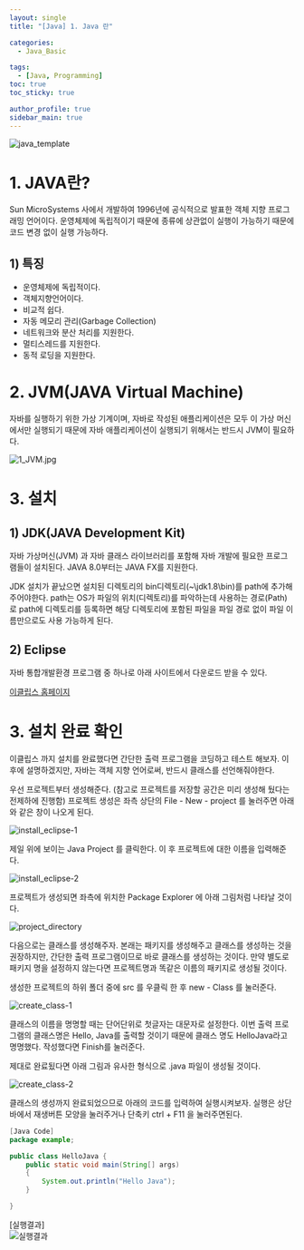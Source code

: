 ```yaml
---
layout: single
title: "[Java] 1. Java 란"

categories:
  - Java_Basic

tags:
  - [Java, Programming]
toc: true
toc_sticky: true

author_profile: true
sidebar_main: true
---
```


![java_template](/assets/images/blog_template/java.jpg)

# 1. JAVA란?

Sun MicroSystems 사에서 개발하여 1996년에 공식적으로 발표한 객체 지향 프로그래밍 언어이다.
운영체제에 독립적이기 때문에 종류에 상관없이 실행이 가능하기 때문에 코드 변경 없이 실행 가능하다.

## 1) 특징
- 운영체제에 독립적이다.
- 객체지향언어이다.
- 비교적 쉽다.
- 자동 메모리 관리(Garbage Collection)
- 네트워크와 분산 처리를 지원한다.
- 멀티스레드를 지원한다.
- 동적 로딩을 지원한다.

# 2. JVM(JAVA Virtual Machine)

자바를 실행하기 위한 가상 기계이며, 자바로 작성된 애플리케이션은 모두 이 가상 머신에서만 실행되기 때문에 자바 애플리케이션이 실행되기 위해서는 반드시 JVM이 필요하다.

![1_JVM.jpg](/images/2020-02-22-java-chapter1-about_java/1_JVM.jpg)

# 3. 설치
## 1) JDK(JAVA Development Kit)
자바 가상머신(JVM) 과 자바 클래스 라이브러리를 포함해 자바 개발에 필요한 프로그램들이 설치된다.
JAVA 8.0부터는 JAVA FX를 지원한다.

JDK 설치가 끝났으면 설치된 디렉토리의 bin디렉토리(~\jdk1.8\bin)를 path에 추가해주어야한다.
path는 OS가 파일의 위치(디렉토리)를 파악하는데 사용하는 경로(Path)로 path에 디렉토리를 등록하면 해당 디렉토리에 포함된 파일을 파일 경로 없이 파일 이름만으로도 사용 가능하게 된다.

## 2) Eclipse
자바 통합개발환경 프로그램 중 하나로 아래 사이트에서 다운로드 받을 수 있다.

[이클립스 홈페이지](https://www.eclipse.org/)


# 3. 설치 완료 확인
이클립스 까지 설치를 완료했다면 간단한 출력 프로그램을 코딩하고 테스트 해보자.
이 후에 설명하겠지만, 자바는 객체 지향 언어로써, 반드시 클래스를 선언해줘야한다.


우선 프로젝트부터 생성해준다. (참고로 프로젝트를 저장할 공간은 미리 생성해 뒀다는 전제하에 진행함)
프로젝트 생성은 좌측 상단의 File - New - project 를 눌러주면 아래와 같은 창이 나오게 된다.

![install_eclipse-1](/images/2020-02-22-java-chapter1-about_java/2_install_eclipse.jpg)

제일 위에 보이는 Java Project 를 클릭한다. 이 후 프로젝트에 대한 이름을 입력해준다.

![install_eclipse-2](/images/2020-02-22-java-chapter1-about_java/3_install_eclipse_2.jpg)

프로젝트가 생성되면 좌측에 위치한 Package Explorer 에 아래 그림처럼 나타날 것이다.

![project_directory](/images/2020-02-22-java-chapter1-about_java/4_project_directory.jpg)


다음으로는 클래스를 생성해주자. 본래는 패키지를 생성해주고 클래스를 생성하는 것을 권장하지만, 간단한 출력 프로그램이므로 바로 클래스를 생성하는 것이다. 만약 별도로 패키지 명을 설정하지 않는다면 프로젝트명과 똑같은 이름의 패키지로 생성될 것이다.


생성한 프로젝트의 하위 폴더 중에 src 를 우클릭 한 후 new - Class 를 눌러준다.

![create_class-1](/images/2020-02-22-java-chapter1-about_java/5_create_class_1.jpg)

클래스의 이름을 명명할 때는 단어단위로 첫글자는 대문자로 설정한다. 이번 출력 프로그램의 클래스명은 Hello, Java를 출력할 것이기 때문에 클래스 명도 HelloJava라고 명명했다. 작성했다면 Finish를 눌러준다.

제대로 완료됬다면 아래 그림과 유사한 형식으로 .java 파일이 생성될 것이다.

![create_class-2](/images/2020-02-22-java-chapter1-about_java/6_create_class_2.jpg)

클래스의 생성까지 완료되었으므로 아래의 코드를 입력하여 실행시켜보자. 실행은 상단 바에서 재생버튼 모양을 눌러주거나 단축키 ctrl + F11 을 눌러주면된다.

```JAVA
[Java Code]
package example;

public class HelloJava {
	public static void main(String[] args)
	{
		System.out.println("Hello Java");
	}

}
```
[실행결과]<br>
![실행결과](/images/2020-02-22-java-chapter1-about_java/7_run_example.jpg)
﻿
